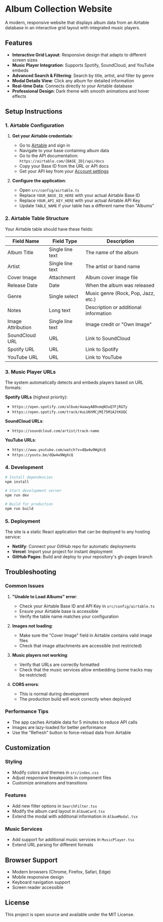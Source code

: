 # Album Collection Website

A modern, responsive website that displays album data from an Airtable database in an interactive grid layout with integrated music players.

## Features

- **Interactive Grid Layout**: Responsive design that adapts to different screen sizes
- **Music Player Integration**: Supports Spotify, SoundCloud, and YouTube embeds
- **Advanced Search & Filtering**: Search by title, artist, and filter by genre
- **Modal Details View**: Click any album for detailed information
- **Real-time Data**: Connects directly to your Airtable database
- **Professional Design**: Dark theme with smooth animations and hover effects

## Setup Instructions

### 1. Airtable Configuration

1. **Get your Airtable credentials**:
   - Go to [Airtable](https://airtable.com) and sign in
   - Navigate to your base containing album data
   - Go to the API documentation: `https://airtable.com/{BASE_ID}/api/docs`
   - Copy your Base ID from the URL or API docs
   - Get your API key from your [Account settings](https://airtable.com/account)

2. **Configure the application**:
   - Open `src/config/airtable.ts`
   - Replace `YOUR_BASE_ID_HERE` with your actual Airtable Base ID
   - Replace `YOUR_API_KEY_HERE` with your actual Airtable API Key
   - Update `TABLE_NAME` if your table has a different name than "Albums"

### 2. Airtable Table Structure

Your Airtable table should have these fields:

| Field Name | Field Type | Description |
|------------|------------|-------------|
| Album Title | Single line text | The name of the album |
| Artist | Single line text | The artist or band name |
| Cover Image | Attachment | Album cover image file |
| Release Date | Date | When the album was released |
| Genre | Single select | Music genre (Rock, Pop, Jazz, etc.) |
| Notes | Long text | Description or additional information |
| Image Attribution | Single line text | Image credit or "Own Image" |
| SoundCloud URL | URL | Link to SoundCloud |
| Spotify URL | URL | Link to Spotify |
| YouTube URL | URL | Link to YouTube |

### 3. Music Player URLs

The system automatically detects and embeds players based on URL formats:

**Spotify URLs** (highest priority):
- `https://open.spotify.com/album/4aawyAB9vmqN3uQ7FjRGTy`
- `https://open.spotify.com/track/4uLU6hMCjMI75M1A2tKUQC`

**SoundCloud URLs**:
- `https://soundcloud.com/artist/track-name`

**YouTube URLs**:
- `https://www.youtube.com/watch?v=dQw4w9WgXcQ`
- `https://youtu.be/dQw4w9WgXcQ`

### 4. Development

```bash
# Install dependencies
npm install

# Start development server
npm run dev

# Build for production
npm run build
```

### 5. Deployment

The site is a static React application that can be deployed to any hosting service:

- **Netlify**: Connect your GitHub repo for automatic deployments
- **Vercel**: Import your project for instant deployment
- **GitHub Pages**: Build and deploy to your repository's gh-pages branch

## Troubleshooting

### Common Issues

1. **"Unable to Load Albums" error**:
   - Check your Airtable Base ID and API Key in `src/config/airtable.ts`
   - Ensure your Airtable base is accessible
   - Verify the table name matches your configuration

2. **Images not loading**:
   - Make sure the "Cover Image" field in Airtable contains valid image files
   - Check that image attachments are accessible (not restricted)

3. **Music players not working**:
   - Verify that URLs are correctly formatted
   - Check that the music services allow embedding (some tracks may be restricted)

4. **CORS errors**:
   - This is normal during development
   - The production build will work correctly when deployed

### Performance Tips

- The app caches Airtable data for 5 minutes to reduce API calls
- Images are lazy-loaded for better performance
- Use the "Refresh" button to force-reload data from Airtable

## Customization

### Styling
- Modify colors and themes in `src/index.css`
- Adjust responsive breakpoints in component files
- Customize animations and transitions

### Features
- Add new filter options in `SearchFilter.tsx`
- Modify the album card layout in `AlbumCard.tsx`
- Extend the modal with additional information in `AlbumModal.tsx`

### Music Services
- Add support for additional music services in `MusicPlayer.tsx`
- Extend URL parsing for different formats

## Browser Support

- Modern browsers (Chrome, Firefox, Safari, Edge)
- Mobile responsive design
- Keyboard navigation support
- Screen reader accessible

## License

This project is open source and available under the MIT License.